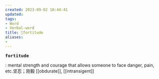 ```yaml
---
created: 2023-09-02 10:44:41
updated: 
tags: 
- Word
- Verbal-word
title: 🚩fortitude
aliases:
- 
---
```


<pre><strong>fortitude</strong></pre>
: mental strength and courage that allows someone to face danger, pain, etc.坚忍；刚毅
[[obdurate]], [[intransigent]]